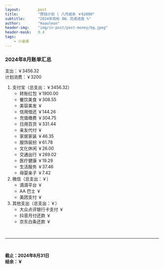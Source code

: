 ```yaml
---
layout:        post
title:         "攒钱计划 | 八月结余 ￥62000"
subtitle:      "2024年目标 8W，完成进度 %"
author:        "Haauleon"
header-img:    "img/in-post/post-money/bg.jpeg"
header-mask:   0.4
tags:
    - 小金库
---
```


### 2024年8月账单汇总             
支出：￥3456.32         
计划消费：￥3200        

1. 支付宝（总支出：￥3456.32）   
    - 转账红包 ￥1900.00   
    - 餐饮美食 ￥308.55    
    - 美容美发 ￥     
    - 信用借还 ￥144.26    
    - 充值缴费 ￥304.75     
    - 日用百货 ￥331.44      
    - 亲友代付 ￥     
    - 家居家装 ￥46.35       
    - 服饰装扮 ￥61.78    
    - 文化休闲 ￥26.00    
    - 交通出行 ￥269.02     
    - 医疗健康 ￥19.29
    - 生活服务 ￥37.46   
    - 母婴亲子 ￥7.42   
2. 微信（总支出：￥）      
    - 滴滴平台 ￥   
    - AA 巴士 ￥    
    - 美团支付 ￥       
3. 其他支出（总支出：￥）     
    - 大众点评银行卡支付 ￥    
    - 抖音月付还款 ￥    
    - 京东白条还款 ￥   

<br>

---

<br>

**截止：2024年8月31日**      
**结余：￥**        
